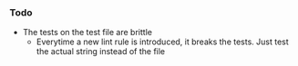 ### Todo
- The tests on the test file are brittle
    - Everytime a new lint rule is introduced, it breaks the tests.
      Just test the actual string instead of the file
